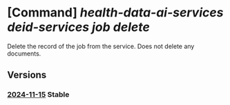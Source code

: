 # [Command] _health-data-ai-services deid-services job delete_

Delete the record of the job from the service. Does not delete any documents.

## Versions

### [2024-11-15](/Resources/data-plane/healthdataaiservices.deidservices/L2pvYnMve30=/2024-11-15.xml) **Stable**

<!-- data-plane:healthdataaiservices.deidservices /jobs/{} 2024-11-15 -->
